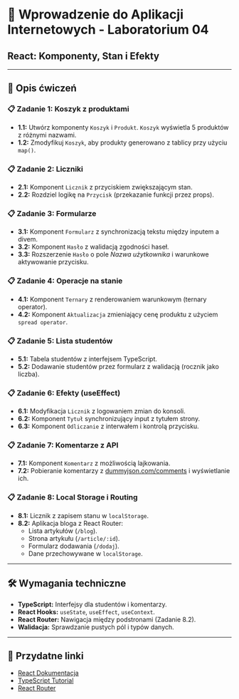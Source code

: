 # 📘 Wprowadzenie do Aplikacji Internetowych - Laboratorium 04

## React: Komponenty, Stan i Efekty

---

## 🎯 Opis ćwiczeń

### 📋 Zadanie 1: Koszyk z produktami

- **1.1:** Utwórz komponenty `Koszyk` i `Produkt`. `Koszyk` wyświetla 5 produktów z różnymi nazwami.
- **1.2:** Zmodyfikuj `Koszyk`, aby produkty generowano z tablicy przy użyciu `map()`.

### 📋 Zadanie 2: Liczniki

- **2.1:** Komponent `Licznik` z przyciskiem zwiększającym stan.
- **2.2:** Rozdziel logikę na `Przycisk` (przekazanie funkcji przez props).

### 📋 Zadanie 3: Formularze

- **3.1:** Komponent `Formularz` z synchronizacją tekstu między inputem a divem.
- **3.2:** Komponent `Hasło` z walidacją zgodności haseł.
- **3.3:** Rozszerzenie `Hasło` o pole _Nazwa użytkownika_ i warunkowe aktywowanie przycisku.

### 📋 Zadanie 4: Operacje na stanie

- **4.1:** Komponent `Ternary` z renderowaniem warunkowym (ternary operator).
- **4.2:** Komponent `Aktualizacja` zmieniający cenę produktu z użyciem `spread operator`.

### 📋 Zadanie 5: Lista studentów

- **5.1:** Tabela studentów z interfejsem TypeScript.
- **5.2:** Dodawanie studentów przez formularz z walidacją (rocznik jako liczba).

### 📋 Zadanie 6: Efekty (useEffect)

- **6.1:** Modyfikacja `Licznik` z logowaniem zmian do konsoli.
- **6.2:** Komponent `Tytuł` synchronizujący input z tytułem strony.
- **6.3:** Komponent `Odliczanie` z interwałem i kontrolą przycisku.

### 📋 Zadanie 7: Komentarze z API

- **7.1:** Komponent `Komentarz` z możliwością lajkowania.
- **7.2:** Pobieranie komentarzy z [dummyjson.com/comments](https://dummyjson.com/comments) i wyświetlanie ich.

### 📋 Zadanie 8: Local Storage i Routing

- **8.1:** Licznik z zapisem stanu w `localStorage`.
- **8.2:** Aplikacja bloga z React Router:
  - Lista artykułów (`/blog`).
  - Strona artykułu (`/article/:id`).
  - Formularz dodawania (`/dodaj`).
  - Dane przechowywane w `localStorage`.

---

## 🛠 Wymagania techniczne

- **TypeScript:** Interfejsy dla studentów i komentarzy.
- **React Hooks:** `useState`, `useEffect`, `useContext`.
- **React Router:** Nawigacja między podstronami (Zadanie 8.2).
- **Walidacja:** Sprawdzanie pustych pól i typów danych.

---

## 🔗 Przydatne linki

- [React Dokumentacja](https://react.dev/)
- [TypeScript Tutorial](https://www.w3schools.com/typescript/)
- [React Router](https://reactrouter.com/)
